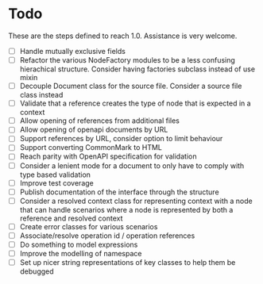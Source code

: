 # Todo

These are the steps defined to reach 1.0. Assistance is very welcome.

- [ ] Handle mutually exclusive fields
- [ ] Refactor the various NodeFactory modules to be a less confusing
      hierachical structure. Consider having factories subclass instead of use
      mixin
- [ ] Decouple Document class for the source file. Consider a source file class
      instead
- [ ] Validate that a reference creates the type of node that is expected in
      a context
- [ ] Allow opening of references from additional files
- [ ] Allow opening of openapi documents by URL
- [ ] Support references by URL, consider option to limit behaviour
- [ ] Support converting CommonMark to HTML
- [ ] Reach parity with OpenAPI specification for validation
- [ ] Consider a lenient mode for a document to only have to comply with type
      based validation
- [ ] Improve test coverage
- [ ] Publish documentation of the interface through the structure
- [ ] Consider a resolved context class for representing context with a node
      that can handle scenarios where a node is represented by both a reference
      and resolved context
- [ ] Create error classes for various scenarios
- [ ] Associate/resolve operation id / operation references
- [ ] Do something to model expressions
- [ ] Improve the modelling of namespace
- [ ] Set up nicer string representations of key classes to help them be
      debugged

